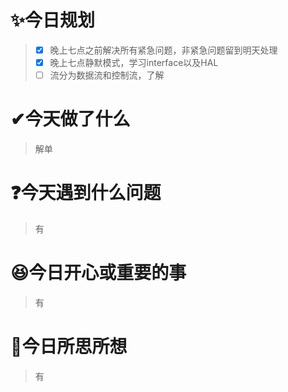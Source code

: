 # ✨今日规划

> - [X] 晚上七点之前解决所有紧急问题，非紧急问题留到明天处理
> - [X] 晚上七点静默模式，学习interface以及HAL
> - [ ] 流分为数据流和控制流，了解

# ✔今天做了什么

> 解单

# ❓今天遇到什么问题

> 有

# 😆今日开心或重要的事

> 有

# 🤔今日所思所想

> 有
